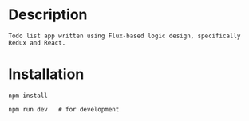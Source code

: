 Description
===========

    Todo list app written using Flux-based logic design, specifically Redux and React.

Installation
===========

    npm install

    npm run dev   # for development
